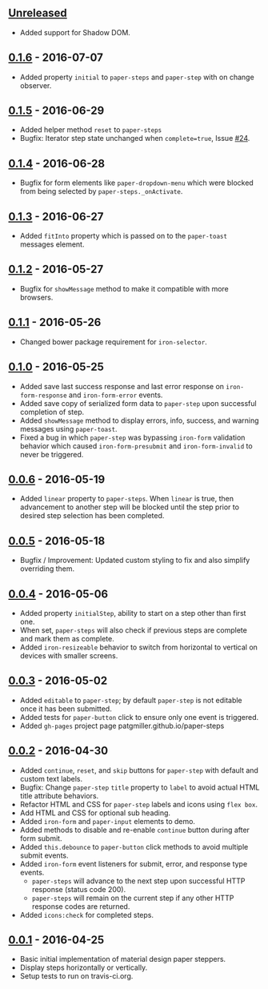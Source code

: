 ## [Unreleased][unreleased]
 - Added support for Shadow DOM.


## [0.1.6] - 2016-07-07
 - Added property `initial` to `paper-steps` and `paper-step` with on change observer.

## [0.1.5] - 2016-06-29
 - Added helper method `reset` to `paper-steps`
 - Bugfix: Iterator step state unchanged when `complete=true`, Issue [#24](https://github.com/patgmiller/paper-steps/issues/24).

## [0.1.4] - 2016-06-28
 - Bugfix for form elements like `paper-dropdown-menu` which were blocked from being selected by `paper-steps._onActivate`.

## [0.1.3] - 2016-06-27
 - Added `fitInto` property which is passed on to the `paper-toast` messages element.

## [0.1.2] - 2016-05-27
 - Bugfix for `showMessage` method to make it compatible with more browsers.

## [0.1.1] - 2016-05-26
 - Changed bower package requirement for `iron-selector`.

## [0.1.0] - 2016-05-25
 - Added save last success response and last error response on `iron-form-response` and `iron-form-error` events.
 - Added save copy of serialized form data to `paper-step` upon successful completion of step.
 - Added `showMessage` method to display errors, info, success, and warning messages using `paper-toast`.
 - Fixed a bug in which `paper-step` was bypassing `iron-form` validation behavior which caused `iron-form-presubmit` and `iron-form-invalid` to never be triggered.


## [0.0.6] - 2016-05-19
 - Added `linear` property to `paper-steps`. When `linear` is true, then advancement to another step will be blocked until the step prior to desired step selection has been completed.


## [0.0.5] - 2016-05-18
 - Bugfix / Improvement: Updated custom styling to fix and also simplify overriding them.


## [0.0.4] - 2016-05-06
 - Added property `initialStep`, ability to start on a step other than first one.
  - When set, `paper-steps` will also check if previous steps are complete and mark them as complete.
 - Added `iron-resizeable` behavior to switch from horizontal to vertical on devices with smaller screens.


## [0.0.3] - 2016-05-02
 - Added `editable` to `paper-step`; by default `paper-step` is not editable once it has been submitted.
 - Added tests for `paper-button` click to ensure only one event is triggered.
 - Added `gh-pages` project page patgmiller.github.io/paper-steps


## [0.0.2] - 2016-04-30
 - Added `continue`, `reset`, and `skip` buttons for `paper-step` with default and custom text labels.
 - Bugfix: Change `paper-step` `title` property to `label` to avoid actual HTML title attribute behaviors.
 - Refactor HTML and CSS for `paper-step` labels and icons using `flex box`.
 - Add HTML and CSS for optional sub heading.
 - Added `iron-form` and `paper-input` elements to demo.
 - Added methods to disable and re-enable `continue` button during after form submit.
 - Added `this.debounce` to `paper-button` click methods to avoid multiple submit events.
 - Added `iron-form` event listeners for submit, error, and response type events.
   - `paper-steps` will advance to the next step upon successful HTTP response (status code 200).
   - `paper-steps` will remain on the current step if any other HTTP response codes are returned.
 - Added `icons:check` for completed steps.


## [0.0.1] - 2016-04-25
 - Basic initial implementation of material design paper steppers.
 - Display steps horizontally or vertically.
 - Setup tests to run on travis-ci.org.


[unreleased]: https://github.com/patgmiller/paper-steps/compare/0.1.6...master
[0.1.6]: https://github.com/patgmiller/paper-steps/compare/0.1.5...0.1.6
[0.1.5]: https://github.com/patgmiller/paper-steps/compare/0.1.4...0.1.5
[0.1.4]: https://github.com/patgmiller/paper-steps/compare/0.1.3...0.1.4
[0.1.3]: https://github.com/patgmiller/paper-steps/compare/0.1.2...0.1.3
[0.1.2]: https://github.com/patgmiller/paper-steps/compare/0.1.1...0.1.2
[0.1.1]: https://github.com/patgmiller/paper-steps/compare/0.1.0...0.1.1
[0.1.0]: https://github.com/patgmiller/paper-steps/compare/0.0.6...0.1.0
[0.0.6]: https://github.com/patgmiller/paper-steps/compare/0.0.5...0.0.6
[0.0.5]: https://github.com/patgmiller/paper-steps/compare/0.0.4...0.0.5
[0.0.4]: https://github.com/patgmiller/paper-steps/compare/0.0.3...0.0.4
[0.0.3]: https://github.com/patgmiller/paper-steps/compare/0.0.2...0.0.3
[0.0.2]: https://github.com/patgmiller/paper-steps/compare/0.0.1...0.0.2
[0.0.1]: https://github.com/patgmiller/paper-steps/compare/fb1b126...0.0.1
